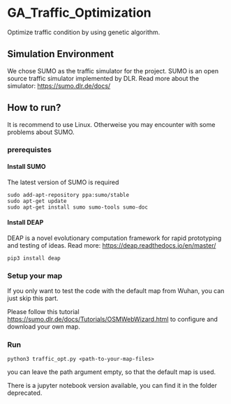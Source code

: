 # GA_Traffic_Optimization
Optimize traffic condition by using genetic algorithm.

## Simulation Environment
We chose SUMO as the traffic simulator for the project. SUMO is an open source traffic simulator implemented by DLR. Read more about the simulator: https://sumo.dlr.de/docs/

## How to run?
It is recommend to use Linux. Otherweise you may encounter with some problems about SUMO.

### prerequistes
#### Install SUMO
The latest version of SUMO is required

	sudo add-apt-repository ppa:sumo/stable
	sudo apt-get update
	sudo apt-get install sumo sumo-tools sumo-doc

#### Install DEAP
DEAP is a novel evolutionary computation framework for rapid prototyping and testing of ideas. Read more: https://deap.readthedocs.io/en/master/

	pip3 install deap

### Setup your map
If you only want to test the code with the default map from Wuhan, you can just skip this part.

Please follow this tutorial https://sumo.dlr.de/docs/Tutorials/OSMWebWizard.html to configure and download your own map.

### Run
	python3 traffic_opt.py <path-to-your-map-files>
you can leave the path argument empty, so that the default map is used.

There is a jupyter notebook version available, you can find it in the folder deprecated.